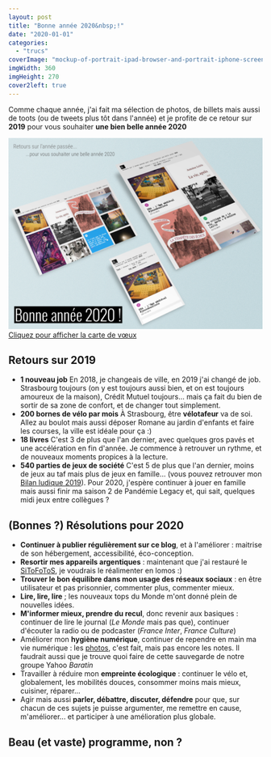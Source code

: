 ```yaml
---
layout: post
title: "Bonne année 2020&nbsp;!"
date: "2020-01-01"
categories: 
  - "trucs"
coverImage: "mockup-of-portrait-ipad-browser-and-portrait-iphone-screenshots-flotaing-over-a-solid-surface-a15189-1024x768.png"
imgWidth: 360
imgHeight: 270
cover2left: true
---
```


Comme chaque année, j'ai fait ma sélection de photos, de billets mais aussi de toots (ou de tweets plus tôt dans l'année) et je profite de ce retour sur **2019** pour vous souhaiter **une bien belle année 2020**

<div class="caption center"><a href="https://www.6x8.org/voeux2020/">
	<img title="Afficher la carte de vœux (nouvelle fenêtre)" src="/images/2020/01/mockup-of-portrait-ipad-browser-and-portrait-iphone-screenshots-flotaing-over-a-solid-surface-a15189-1024x768.png" alt=""><br />
	Cliquez pour afficher la carte de vœux
</a></div>

## Retours sur 2019

- **1 nouveau job** En 2018, je changeais de ville, en 2019 j'ai changé de job. Strasbourg toujours (on y est toujours aussi bien, et on est toujours amoureux de la maison), Crédit Mutuel toujours... mais ça fait du bien de sortir de sa zone de confort, et de changer tout simplement.
- **200 bornes de vélo par mois** À Strasbourg, être **vélotafeur** va de soi. Allez au boulot mais aussi déposer Romane au jardin d'enfants et faire les courses, la ville est idéale pour ça :)
- **18 livres** C'est 3 de plus que l'an dernier, avec quelques gros pavés et une accélération en fin d'année. Je commence à retrouver un rythme, et de nouveaux moments propices à la lecture.
- **540 parties de jeux de société** C'est 5 de plus que l'an dernier, moins de jeux au taf mais plus de jeux en famille... (vous pouvez retrouver mon [Bilan ludique 2019](https://www.6x8.org/2020/01/bilan-ludique-2019/)). Pour 2020, j'espère continuer à jouer en famille mais aussi finir ma saison 2 de Pandémie Legacy et, qui sait, quelques midi jeux entre collègues ?

## (Bonnes ?) Résolutions pour 2020

- **Continuer à publier régulièrement sur ce blog**, et à l'améliorer : maitrise de son hébergement, accessibilité, éco-conception.
- **Resortir mes appareils argentiques** : maintenant que j'ai restauré le [SiToFoToS](https://sitofotos.6x8.org/), je voudrais le réalimenter en lomos :)
- **Trouver le bon équilibre dans mon usage des réseaux sociaux** : en être utilisateur et pas prisonnier, commenter plus, commenter mieux.
- **Lire, lire, lire** ; les nouveaux tops du Monde m'ont donné plein de nouvelles idées.
- **M'informer mieux, prendre du recul**, donc revenir aux basiques : continuer de lire le journal (_Le Monde_ mais pas que), continuer d'écouter la radio ou de podcaster (_France Inter_, _France Culture_)
- Améliorer mon **hygiène numérique**, continuer de rependre en main ma vie numérique : les [photos](https://sitofotos.6x8.org/), c'est fait, mais pas encore les notes. Il faudrait aussi que je trouve quoi faire de cette sauvegarde de notre groupe Yahoo _Baratin_
- Travailler à réduire mon **empreinte écologique** : continuer le vélo et, globalement, les mobilités douces, consommer moins mais mieux, cuisiner, réparer...
- Agir mais aussi **parler, débattre, discuter, défendre** pour que, sur chacun de ces sujets je puisse argumenter, me remettre en cause, m'améliorer... et participer à une amélioration plus globale.

## Beau (et vaste) programme, non ?
